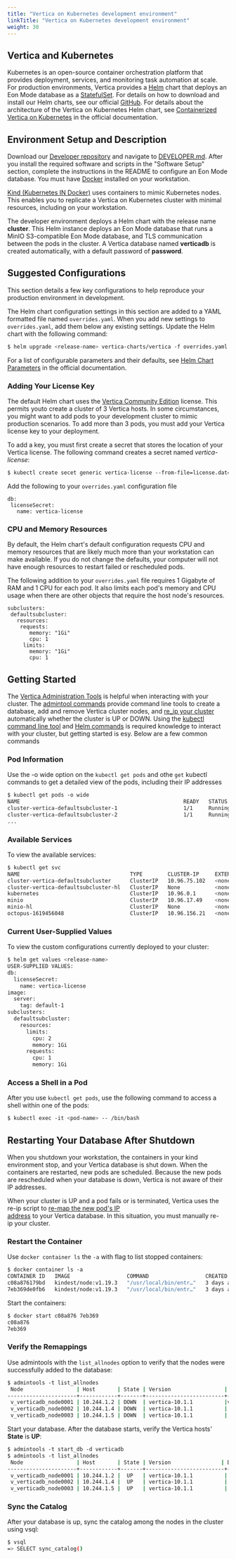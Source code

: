 ```yaml
---
title: "Vertica on Kubernetes development environment"
linkTitle: "Vertica on Kubernetes development environment"
weight: 30
---
```


## Vertica and Kubernetes

Kubernetes is an open-source container orchestration platform that provides deployment, services, and monitoring task automation at scale. For production environments, Vertica provides a [Helm](https://helm.sh/) chart that deploys an Eon Mode database as a [StatefulSet](https://kubernetes.io/docs/concepts/workloads/controllers/statefulset/). For details on how to download and install our Helm charts, see our official [GitHub](https://github.com/vertica/vertica-kubernetes). For details about the architecture of the Vertica on Kubernetes Helm chart, see [Containerized Vertica on Kubernetes](https://www.vertica.com/docs/10.1.x/HTML/Content/Authoring/Containers/Kubernetes/ContainerizedVerticaWithK8s.htm) in the official documentation.

## Environment Setup and Description

Download our [Developer
repository](https://github.com/vertica/vertica-kubernetes) and navigate to [DEVELOPER.md](https://github.com/vertica/vertica-kubernetes/blob/main/DEVELOPER.md). After you install the required software and scripts in the "Software Setup" section, complete the instructions in the README to configure an Eon Mode database. You must have [Docker](https://docs.docker.com/get-docker/) installed on your workstation.

[Kind (Kubernetes IN Docker)](https://kind.sigs.k8s.io/docs/user/quick-start/) uses containers to mimic Kubernetes nodes. This enables you to replicate a Vertica on Kubernetes cluster with minimal resources, including on your workstation.

The developer environment deploys a Helm chart with the release name **cluster**. This Helm instance deploys an Eon Mode database that runs a MinIO S3-compatible Eon Mode database, and TLS communication between the pods in the cluster. A Vertica database named **verticadb** is created automatically, with a default password of **password**.

## Suggested Configurations

This section details a few key configurations to help reproduce your production environment in development.

The Helm chart configuration settings in this section are added to a YAML formatted file named `overrides.yaml`. When you add new settings to `overrides.yaml`, add them below any existing settings. Update the Helm chart with the following command:

```bash
$ helm upgrade <release-name> vertica-charts/vertica -f overrides.yaml
```

For a list of configurable parameters and their defaults, see [Helm Chart Parameters](https://www.vertica.com/docs/10.1.x/HTML/Content/Authoring/Containers/Kubernetes/HelmChartParams.htm) in the official documentation.

### Adding Your License Key

The default Helm chart uses the [Vertica Community Edition](https:/www.vertica.com/download/vertica/community-edition/community-edition-10-1-0/) license. This permits youto create a cluster of 3 Vertica hosts. In some circumstances, you might want to add pods to your development cluster to mimic production scenarios. To add more than 3 pods, you must add your Vertica license key to your deployment.

To add a key, you must first create a secret that stores the location of your Vertica license. The following command creates a secret named
*vertica-license*:

```bash
$ kubectl create secet generic vertica-license --from-file=license.dat=*/path/to/license.dat
```

Add the following to your `overrides.yaml` configuration file

```
db:  
 licenseSecret:  
   name: vertica-license
```

### CPU and Memory Resources

By default, the Helm chart's default configuration requests CPU and memory resources that are likely much more than your workstation can make available. If you do not change the defaults, your computer will not have enough resources to restart failed or rescheduled pods.

The following addition to your `overrides.yaml` file requires 1 Gigabyte of RAM and 1 CPU for each pod. It also limits each pod's memory and CPU usage when there are other objects that require the host node's resources.

```
subclusters: 
 defaultsubcluster:  
   resources: 
    requests:  
       memory: "1Gi"  
       cpu: 1  
     limits:  
       memory: "1Gi"  
       cpu: 1
```

## Getting Started

The [Vertica Administration Tools](https://www.vertica.com/docs/10.1.x/HTML/Content/Authoring/AdministratorsGuide/AdminTools/AdministrationToolsReference.htm) is helpful when interacting with your cluster. The [admintool commands](https://www.vertica.com/docs/10.1.x/HTML/Content/Authoring/AdministratorsGuide/AdminTools/WritingAdministrationToolsScripts.htm) provide command line tools to create a database, add and remove Vertica cluster nodes, and [re_ip your cluster](https://www.vertica.com/docs/10.1.x/HTML/Content/Authoring/AdministratorsGuide/ManageNodes/ReMapIPs/RestartNodeNewHostIPs.htm) automatically whether the cluster is UP or DOWN. Using the [kubectl command line tool](https://kubernetes.io/docs/referenc/kubectl/overview/) and [Helm commands](https://helm.sh/docs/) is required knowledge to interact with your cluster, but getting started is esy. Below are a few common commands

### Pod Information
Use the -o wide option on the `kubectl get pods` and othe `get` kubectl commands to get a detailed view of the pods, including their IP addresses

```bash
$ kubectl get pods -o wide  
NAME                                                    READY   STATUS      RESTARTS   AGE    IP            NODE           NOMINATED NODE   READINESS GATES cluster-vertica-defaultsubcluster-0                     1/1     Running     4          3d7h   10.20.30.40   kafka-worker   <none>           <none>  
cluster-vertica-defaultsubcluster-1                     1/1     Running     4          3d7h   10.20.30.41   kafka-worker   <none>           <none>  
cluster-vertica-defaultsubcluster-2                     1/1     Running     4          3d7h   10.20.30.42   kafka-worker   <none>           <none>  
...
```

### Available Services

To view the available services:

```bash
$ kubectl get svc  
NAME                                   TYPE        CLUSTER-IP     EXTERNAL-IP   PORT(S)             AGE  
cluster-vertica-defaultsubcluster      ClusterIP   10.96.75.102   <none>        5433/TCP,5444/TCP   2d22h  
cluster-vertica-defaultsubcluster-hl   ClusterIP   None           <none>        22/TCP              2d22h  
kubernetes                             ClusterIP   10.96.0.1      <none>        443/TCP             2d22h  
minio                                  ClusterIP   10.96.17.49    <none>        80/TCP              2d22h  
minio-hl                               ClusterIP   None           <none>        9000/TCP            2d22h  
octopus-1619456048                     ClusterIP   10.96.156.21   <none>        443/TCP             2d22h
```

### Current User-Supplied Values

To view the custom configurations currently deployed to your cluster:

```bash
$ helm get values <release-name>  
USER-SUPPLIED VALUES:  
db:  
  licenseSecret:  
    name: vertica-license  
image:  
  server:  
    tag: default-1  
subclusters:  
  defaultsubcluster:  
    resources:  
      limits:  
        cpu: 2  
        memory: 1Gi  
      requests:  
        cpu: 1  
        memory: 1Gi
```

### Access a Shell in a Pod

After you use `kubectl get pods`, use the following command to access a shell within one of the pods:

```bash
$ kubectl exec -it <pod-name> -- /bin/bash
```

## Restarting Your Database After Shutdown
When you shutdown your workstation, the containers in your kind environment stop, and your Vertica database is shut down. When the containers are restarted, new pods are scheduled. Because the new pods are rescheduled when your database is down, Vertica is not aware of their IP addresses.

When your cluster is UP and a pod fails or is terminated, Vertica uses the re-ip script to [re-map the new pod's IP address](https://www.vertica.com/docs/latest/HTML/Content/Authoring/AdministratorsGuide/ManageNodes/ReMapIPs/RestartNodeNwHostIPs.htm) to your Vertica database. In this situation, you must manually re-ip your cluster.

### Restart the Container

Use `docker container ls` the `-a` with flag to list stopped containers:

```bash
$ docker container ls -a  
CONTAINER ID   IMAGE                  COMMAND                  CREATED      STATUS                        PORTS                     NAMES  
c08a876179bd   kindest/node:v1.19.3   "/usr/local/bin/entr…"   3 days ago   Exited (255) 14 minutes ago                             cluster-worker  
7eb369de0fb6   kindest/node:v1.19.3   "/usr/local/bin/entr…"   3 days ago   Exited (255) 14 minutes ago   0.0.0.0:34893->6443/tcp   cluster-control-plane
```

Start the containers:

```bash
$ docker start c08a876 7eb369  
c08a876  
7eb369
```

### Verify the Remappings

Use admintools with the `list_allnodes` option to verify that the nodes were successfully added to the database:

```bash
$ admintools -t list_allnodes  
 Node                 | Host       | State | Version                 | DB  
----------------------+------------+-------+-------------------------+-----------  
 v_verticadb_node0001 | 10.244.1.2 | DOWN  | vertica-10.1.1          |verticadb  
 v_verticadb_node0002 | 10.244.1.4 | DOWN  | vertica-10.1.1          | verticadb  
 v_verticadb_node0003 | 10.244.1.5 | DOWN  | vertica-10.1.1          | verticadb
```

Start your database. After the database starts, verify the Vertica hosts' **State** is **UP**:

```bash
$ admintools -t start_db -d verticadb
$ admintools -t list_allnodes  
 Node                 | Host       | State | Version                | DB  
----------------------+------------+-------+-------------------------+-----------  
 v_verticadb_node0001 | 10.244.1.2 |  UP   | vertica-10.1.1          | verticadb  
 v_verticadb_node0002 | 10.244.1.4 |  UP   | vertica-10.1.1          | verticadb  
 v_verticadb_node0003 | 10.244.1.5 |  UP   | vertica-10.1.1          | verticadb
```

### Sync the Catalog

After your database is up, sync the catalog among the nodes in the cluster using vsql:

```bash
$ vsql  
=> SELECT sync_catalog()
```
